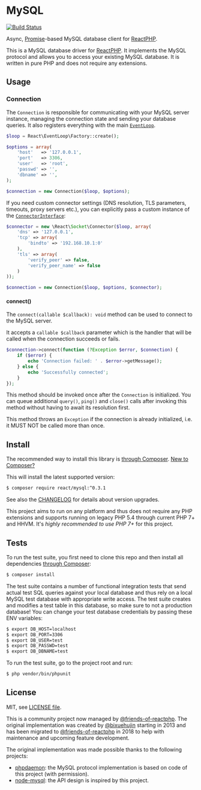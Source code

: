 # MySQL

[![Build Status](https://travis-ci.org/friends-of-reactphp/mysql.svg?branch=master)](https://travis-ci.org/friends-of-reactphp/mysql)

Async, [Promise](https://github.com/reactphp/promise)-based MySQL database client
for [ReactPHP](https://reactphp.org/).

This is a MySQL database driver for [ReactPHP](https://reactphp.org/).
It implements the MySQL protocol and allows you to access your existing MySQL
database.
It is written in pure PHP and does not require any extensions.

## Usage

### Connection

The `Connection` is responsible for communicating with your MySQL server
instance, managing the connection state and sending your database queries.
It also registers everything with the main [`EventLoop`](https://github.com/reactphp/event-loop#usage).

```php
$loop = React\EventLoop\Factory::create();

$options = array(
    'host'   => '127.0.0.1',
    'port'   => 3306,
    'user'   => 'root',
    'passwd' => '',
    'dbname' => '',
);

$connection = new Connection($loop, $options);
```

If you need custom connector settings (DNS resolution, TLS parameters, timeouts,
proxy servers etc.), you can explicitly pass a custom instance of the
[`ConnectorInterface`](https://github.com/reactphp/socket#connectorinterface):

```php
$connector = new \React\Socket\Connector($loop, array(
    'dns' => '127.0.0.1',
    'tcp' => array(
        'bindto' => '192.168.10.1:0'
    ),
    'tls' => array(
        'verify_peer' => false,
        'verify_peer_name' => false
    )
));

$connection = new Connection($loop, $options, $connector);
```

#### connect()

The `connect(callable $callback): void` method can be used to
connect to the MySQL server.

It accepts a `callable $callback` parameter which is the handler that will
be called when the connection succeeds or fails.

```php
$connection->connect(function (?Exception $error, $connection) {
    if ($error) {
        echo 'Connection failed: ' . $error->getMessage();
    } else {
        echo 'Successfully connected';
    }
});
```

This method should be invoked once after the `Connection` is initialized.
You can queue additional `query()`, `ping()` and `close()` calls after
invoking this method without having to await its resolution first.

This method throws an `Exception` if the connection is already initialized,
i.e. it MUST NOT be called more than once.

## Install

The recommended way to install this library is [through Composer](https://getcomposer.org).
[New to Composer?](https://getcomposer.org/doc/00-intro.md)

This will install the latest supported version:

```bash
$ composer require react/mysql:^0.3.1
```

See also the [CHANGELOG](CHANGELOG.md) for details about version upgrades.

This project aims to run on any platform and thus does not require any PHP
extensions and supports running on legacy PHP 5.4 through current PHP 7+ and
HHVM.
It's *highly recommended to use PHP 7+* for this project.

## Tests

To run the test suite, you first need to clone this repo and then install all
dependencies [through Composer](https://getcomposer.org):

```bash
$ composer install
```

The test suite contains a number of functional integration tests that send
actual test SQL queries against your local database and thus rely on a local
MySQL test database with appropriate write access.
The test suite creates and modifies a test table in this database, so make sure
to not a production database!
You can change your test database credentials by passing these ENV variables:

```bash
$ export DB_HOST=localhost
$ export DB_PORT=3306
$ export DB_USER=test
$ export DB_PASSWD=test
$ export DB_DBNAME=test
```

To run the test suite, go to the project root and run:

```bash
$ php vendor/bin/phpunit
```

## License

MIT, see [LICENSE file](LICENSE).

This is a community project now managed by
[@friends-of-reactphp](https://github.com/friends-of-reactphp).
The original implementation was created by
[@bixuehujin](https://github.com/bixuehujin) starting in 2013 and has been
migrated to [@friends-of-reactphp](https://github.com/friends-of-reactphp) in
2018 to help with maintenance and upcoming feature development.

The original implementation was made possible thanks to the following projects:

* [phpdaemon](https://github.com/kakserpom/phpdaemon): the MySQL protocol
  implementation is based on code of this project (with permission).
* [node-mysql](https://github.com/felixge/node-mysql): the API design is
  inspired by this project.
